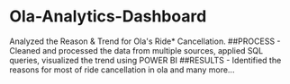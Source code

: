 # Ola-Analytics-Dashboard
Analyzed the Reason & Trend for Ola's Ride* Cancellation.
##PROCESS - Cleaned and processed the data from multiple sources, applied SQL queries, visualized the trend using POWER BI
##RESULTS - Identified the reasons for most of ride cancellation in ola and many more...
